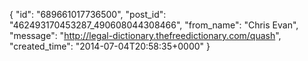  {
   "id": "689661017736500",
   "post_id": "462493170453287_490608044308466",
   "from_name": "Chris Evan",
   "message": "http://legal-dictionary.thefreedictionary.com/quash",
   "created_time": "2014-07-04T20:58:35+0000"
 }
